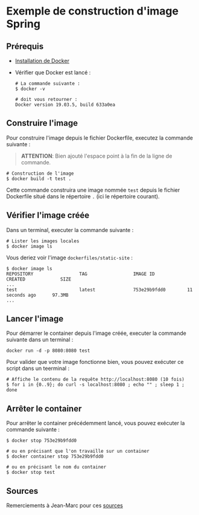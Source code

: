 # Exemple de construction d'image Spring

## Prérequis

- [Installation de Docker](../../../docs/installation/docker_install.html)
- Vérifier que Docker est lancé :

  ```shell
  # La commande suivante :
  $ docker -v

  # doit vous retourner :
  Docker version 19.03.5, build 633a0ea
  ```

## Construire l'image

Pour construire l'image depuis le fichier Dockerfile, executez la commande suivante :

> **ATTENTION**: Bien ajouté l'espace point à la fin de la ligne de commande.

```shell
# Construction de l'image
$ docker build -t test .
```

Cette commande construira une image nommée `test` depuis le fichier Dockerfile situé dans le répertoire `.` (ici le répertoire courant).

## Vérifier l'image créée

Dans un terminal, executer la commande suivante :

```shell
# Lister les images locales
$ docker image ls
```

Vous deriez voir l'image `dockerfiles/static-site` :

```shell
$ docker image ls
REPOSITORY                 TAG                 IMAGE ID            CREATED             SIZE
...
test                       latest              753e29b9fdd0        11 seconds ago      97.3MB
...
```

## Lancer l'image

Pour démarrer le container depuis l'image créée, executer la commande suivante dans un terminal :

```shell
docker run -d -p 8080:8080 test
```

Pour valider que votre image fonctionne bien, vous pouvez exécuter ce script dans un teerminal :

```shell
# Affiche le contenu de la requête http://localhost:8080 (10 fois)
$ for i in {0..9}; do curl -s localhost:8080 ; echo "" ; sleep 1 ; done
```

## Arrêter le container

Pour arrêter le container précédemment lancé, vous pouvez exécuter la commande suivante :

```shell
$ docker stop 753e29b9fdd0

# ou en précisant que l'on travaille sur un container
$ docker container stop 753e29b9fdd0

# ou en précisant le nom du container
$ docker stop test
```

## Sources

Remerciements à Jean-Marc pour ces [sources](https://github.com/jm-devweb/docker-springframework)
